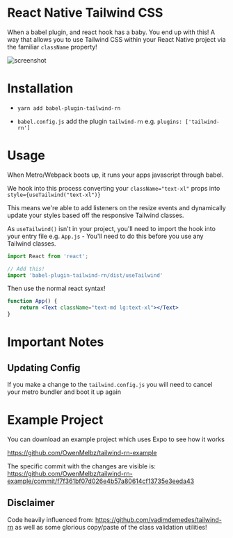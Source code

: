 # React Native Tailwind CSS

When a babel plugin, and react hook has a baby. You end up with this! A way that allows you to use Tailwind CSS within your React Native project via the familiar `className` property!

<img src="https://raw.githubusercontent.com/OwenMelbz/babel-plugin-tailwind-rn/318682dcbe9ccb391b76e60ada5590c9153e9b17/screenshot.png" alt="screenshot" />

# Installation

- `yarn add babel-plugin-tailwind-rn`

- `babel.config.js` add the plugin `tailwind-rn` e.g. `plugins: ['tailwind-rn']`

# Usage

When Metro/Webpack boots up, it runs your apps javascript through babel.

We hook into this process converting your `className="text-xl"` props into `style={useTailwind("text-xl")}`

This means we're able to add listeners on the resize events and dynamically update your styles based off the responsive Tailwind classes.

As `useTailwind()` isn't in your project, you'll need to import the hook into your entry file e.g. `App.js` - You'll need to do this before you use any Tailwind classes.

```js
import React from 'react';

// Add this!
import 'babel-plugin-tailwind-rn/dist/useTailwind'
```

Then use the normal react syntax!

```jsx
function App() {
    return <Text className="text-md lg:text-xl"></Text>
}
```

# Important Notes

## Updating Config

If you make a change to the `tailwind.config.js` you will need to cancel your metro bundler and boot it up again

# Example Project

You can download an example project which uses Expo to see how it works

https://github.com/OwenMelbz/tailwind-rn-example

The specific commit with the changes are visible is: https://github.com/OwenMelbz/tailwind-rn-example/commit/f7f361bf07d026e4b57a80614cf13735e3eeda43

## Disclaimer

Code heavily influenced from: https://github.com/vadimdemedes/tailwind-rn as well as some glorious copy/paste of the class validation utilities!
